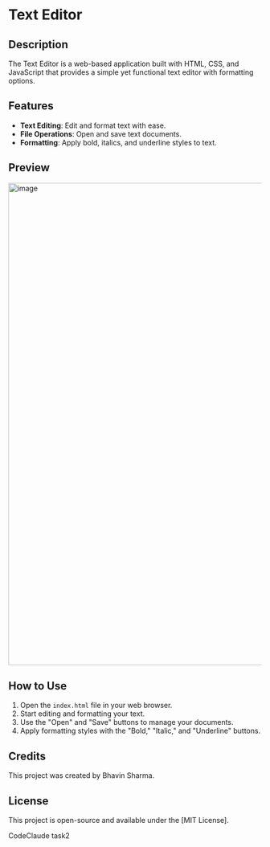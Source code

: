 # Text Editor

## Description
The Text Editor is a web-based application built with HTML, CSS, and JavaScript that provides a simple yet functional text editor with formatting options.

## Features
- **Text Editing**: Edit and format text with ease.
- **File Operations**: Open and save text documents.
- **Formatting**: Apply bold, italics, and underline styles to text.

## Preview
<img width="960" alt="image" src="https://github.com/Bhavin234/Text-Editor/assets/104425282/d2600a4d-64b4-405a-931b-56b1308d62b9">


## How to Use
1. Open the `index.html` file in your web browser.
2. Start editing and formatting your text.
3. Use the "Open" and "Save" buttons to manage your documents.
4. Apply formatting styles with the "Bold," "Italic," and "Underline" buttons.

## Credits
This project was created by Bhavin Sharma.

## License
This project is open-source and available under the [MIT License].

CodeClaude task2
